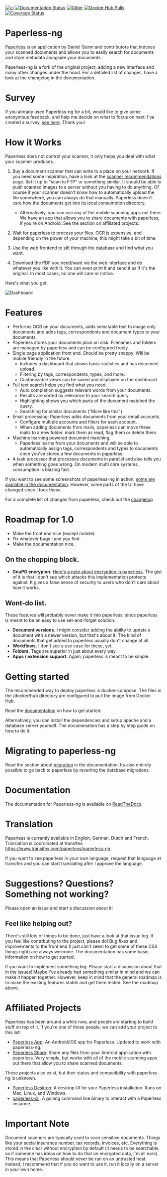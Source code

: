 [![ci](https://github.com/jonaswinkler/paperless-ng/workflows/ci/badge.svg)](https://github.com/jonaswinkler/paperless-ng/actions)
[![Documentation Status](https://readthedocs.org/projects/paperless-ng/badge/?version=latest)](https://paperless-ng.readthedocs.io/en/latest/?badge=latest)
[![Gitter](https://badges.gitter.im/paperless-ng/community.svg)](https://gitter.im/paperless-ng/community?utm_source=badge&utm_medium=badge&utm_campaign=pr-badge&utm_content=badge)
[![Docker Hub Pulls](https://img.shields.io/docker/pulls/jonaswinkler/paperless-ng.svg)](https://hub.docker.com/r/jonaswinkler/paperless-ng)
[![Coverage Status](https://coveralls.io/repos/github/jonaswinkler/paperless-ng/badge.svg?branch=master)](https://coveralls.io/github/jonaswinkler/paperless-ng?branch=master)

# Paperless-ng

[Paperless](https://github.com/the-paperless-project/paperless) is an application by Daniel Quinn and contributors that indexes your scanned documents and allows you to easily search for documents and store metadata alongside your documents.

Paperless-ng is a fork of the original project, adding a new interface and many other changes under the hood. For a detailed list of changes, have a look at the changelog in the documentation.

# Survey

If you already used Paperless-ng for a bit, would like to give some anonymous feedback, and help me decide on what to focus on next: I've created a survey, [see here](https://github.com/jonaswinkler/paperless-ng/issues/402). Thank you!

# How it Works

Paperless does not control your scanner, it only helps you deal with what your scanner produces.

1. Buy a document scanner that can write to a place on your network.  If you need some inspiration, have a look at the [scanner recommendations](https://paperless-ng.readthedocs.io/en/latest/scanners.html) page. Set it up to "scan to FTP" or something similar. It should be able to push scanned images to a server without you having to do anything.  Of course if your scanner doesn't know how to automatically upload the file somewhere, you can always do that manually. Paperless doesn't care how the documents get into its local consumption directory.

	- Alternatively, you can use any of the mobile scanning apps out there. We have an app that allows you to share documents with paperless, if you're on Android. See the section on affiliated projects.

2. Wait for paperless to process your files. OCR is expensive, and depending on the power of your machine, this might take a bit of time.
3. Use the web frontend to sift through the database and find what you want.
4. Download the PDF you need/want via the web interface and do whatever you like with it.  You can even print it and send it as if it's the original. In most cases, no one will care or notice.

Here's what you get:

![Dashboard](https://github.com/jonaswinkler/paperless-ng/raw/master/docs/_static/screenshots/dashboard.png)

# Features

* Performs OCR on your documents, adds selectable text to image only documents and adds tags, correspondents and document types to your documents.
* Paperless stores your documents plain on disk. Filenames and folders are managed by paperless and can be configured freely.
* Single page application front end. Should be pretty snappy. Will be mobile friendly in the future.
	* Includes a dashboard that shows basic statistics and has document upload.
	* Filtering by tags, correspondents, types, and more.
	* Customizable views can be saved and displayed on the dashboard.
* Full text search helps you find what you need.
	* Auto completion suggests relevant words from your documents.
	* Results are sorted by relevance to your search query.
	* Highlighting shows you which parts of the document matched the query.
	* Searching for similar documents ("More like this")
* Email processing: Paperless adds documents from your email accounts.
	* Configure multiple accounts and filters for each account.
	* When adding documents from mails, paperless can move these mails to a new folder, mark them as read, flag them or delete them.
* Machine learning powered document matching.
	* Paperless learns from your documents and will be able to automatically assign tags, correspondents and types to documents once you've stored a few documents in paperless.
* A task processor that processes documents in parallel and also tells you when something goes wrong. On modern multi core systems, consumption is blazing fast.

If you want to see some screenshots of paperless-ng in action, [some are available in the documentation](https://paperless-ng.readthedocs.io/en/latest/screenshots.html). However, some parts of the UI have changed since I took these.

For a complete list of changes from paperless, check out the [changelog](https://paperless-ng.readthedocs.io/en/latest/changelog.html)

# Roadmap for 1.0

- Make the front end nice (except mobile).
- Fix whatever bugs I and you find.
- Make the documentation nice.

## On the chopping block.

- **GnuPG encrypion.** [Here's a note about encryption in paperless](https://paperless-ng.readthedocs.io/en/latest/administration.html#managing-encryption). The gist of it is that I don't see which attacks this implementation protects against. It gives a false sense of security to users who don't care about how it works.

## Wont-do list.

These features will probably never make it into paperless, since paperless is meant to be an easy to use set-and-forget solution.

- **Document versions.** I might consider adding the ability to update a document with a newer version, but that's about it. The kind of documents that get added to paperless usually don't change at all.
- **Workflows.** I don't see a use case for these, yet.
- **Folders.** Tags are superior in just about every way.
- **Apps / extension support.** Again, paperless is meant to be simple.

# Getting started

The recommended way to deploy paperless is docker-compose. The files in the /docker/hub directory are configured to pull the image from Docker Hub.

Read the [documentation](https://paperless-ng.readthedocs.io/en/latest/setup.html#installation) on how to get started.

Alternatively, you can install the dependencies and setup apache and a database server yourself. The documenation has a step by step guide on how to do it.

# Migrating to paperless-ng

Read the section about [migration](https://paperless-ng.readthedocs.io/en/latest/setup.html#migration-to-paperless-ng) in the documentation. Its also entirely possible to go back to paperless by reverting the database migrations.

# Documentation

The documentation for Paperless-ng is available on [ReadTheDocs](https://paperless-ng.readthedocs.io/).

# Translation

Paperless is currently available in English, German, Dutch and French. Translation is coordinated at transifex: https://www.transifex.com/paperless/paperless-ng

If you want to see paperless in your own language, request that language at transifex and you can start translating after I approve the language.

# Suggestions? Questions? Something not working?

Please open an issue and start a discussion about it!

## Feel like helping out?

There's still lots of things to be done, just have a look at that issue log. If you feel like contributing to the project, please do! Bug fixes and improvements to the front end (I just can't seem to get some of these CSS things right) are always welcome. The documentation has some basic information on how to get started.

If you want to implement something big: Please start a discussion about that in the issues! Maybe I've already had something similar in mind and we can make it happen together. However, keep in mind that the general roadmap is to make the existing features stable and get them tested. See the roadmap above.

# Affiliated Projects

Paperless has been around a while now, and people are starting to build stuff on top of it.  If you're one of those people, we can add your project to this list:

* [Paperless App](https://github.com/bauerj/paperless_app): An Android/iOS app for Paperless. Updated to work with paperless-ng.
* [Paperless Share](https://github.com/qcasey/paperless_share). Share any files from your Android application with paperless. Very simple, but works with all of the mobile scanning apps out there that allow you to share scanned documents.

These projects also exist, but their status and compatibility with paperless-ng is unknown.

* [Paperless Desktop](https://github.com/thomasbrueggemann/paperless-desktop): A desktop UI for your Paperless installation.  Runs on Mac, Linux, and Windows.
* [paperless-cli](https://github.com/stgarf/paperless-cli): A golang command line binary to interact with a Paperless instance.

# Important Note

Document scanners are typically used to scan sensitive documents.  Things like your social insurance number, tax records, invoices, etc.  Everything is stored in the clear without encryption by default (it needs to be searchable, so if someone has ideas on how to do that on encrypted data, I'm all ears).  This means that Paperless should never be run on an untrusted host.  Instead, I recommend that if you do want to use it, run it locally on a server in your own home.
